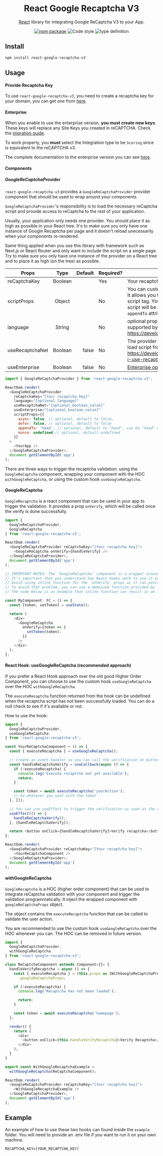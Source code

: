 <h1 align="center">React Google Recaptcha V3</h1>
<div align="center">

[React](https://reactjs.org/) library for integrating Google ReCaptcha V3 to your App.

[![npm package](https://img.shields.io/npm/v/react-google-recaptcha-v3/latest.svg)](https://www.npmjs.com/package/react-google-recaptcha-v3)
![Code style](https://img.shields.io/badge/code_style-prettier-ff69b4.svg)
![type definition](https://img.shields.io/npm/types/react-google-recaptcha-v3)

</div>

## Install

```bash
npm install react-google-recaptcha-v3
```

## Usage

#### Provide Recaptcha Key

To use `react-google-recaptcha-v3`, you need to create a recaptcha key for your domain, you can get one from [here](https://www.google.com/recaptcha/intro/v3.html).

#### Enterprise

When you enable to use the enterprise version, **you must create new keys**. These keys will replace any Site Keys you created in reCAPTCHA. Check the [migration guide](https://cloud.google.com/recaptcha-enterprise/docs/migrate-recaptcha).

To work properly, you **must** select the Integration type to be `Scoring` since is equivalent to the reCAPTCHA v3.

The complete documentation to the enterprise version you can see [here](https://cloud.google.com/recaptcha-enterprise/docs/quickstart).

#### Components

##### GoogleReCaptchaProvider

`react-google-recaptcha-v3` provides a `GoogleReCaptchaProvider` provider component that should be used to wrap around your components.

`GoogleReCaptchaProvider`'s responsibility is to load the necessary reCaptcha script and provide access to reCaptcha to the rest of your application.

Usually, your application only needs one provider. You should place it as high as possible in your React tree. It's to make sure you only have one instance of Google Recaptcha per page and it doesn't reload unecessarily when your components re-rendered.

Same thing applied when you use this library with framework such as Next.js or React Router and only want to include the script on a single page. Try to make sure you only have one instance of the provider on a React tree and to place it as high (on the tree) as possible.

| **Props**       | **Type** | **Default** | **Required?** | **Note**                                                                                                                                                                                                                                                        |
| --------------- | :------: | ----------: | ------------- | --------------------------------------------------------------------------------------------------------------------------------------------------------------------------------------------------------------------------------------------------------------- |
| reCaptchaKey    | Boolean  |             | Yes           | Your recaptcha key, get one from [here](https://www.google.com/recaptcha/intro/v3.html)                                                                                                                                                                         |
| scriptProps     |  Object  |             | No            | You can customize the injected `script` tag with this prop. It allows you to add `async`, `defer`, `nonce` attributes to the script tag. You can also control whether the injected script will be added to the document body or head with `appendTo` attribute. |
| language        |  String  |             | No            | optional prop to support different languages that is supported by Google Recaptcha. https://developers.google.com/recaptcha/docs/language                                                                                                                       |
| useRecaptchaNet | Boolean  |       false | No            | The provider also provide the prop `useRecaptchaNet` to load script from `recaptcha.net`: https://developers.google.com/recaptcha/docs/faq#can-i-use-recaptcha-globally                                                                                         |
| useEnterprise   | Boolean  |       false | No            | [Enterprise option](#enterprise)                                                                                                                                                                                                                                |

```javascript
import { GoogleReCaptchaProvider } from 'react-google-recaptcha-v3';

ReactDom.render(
  <GoogleReCaptchaProvider
    reCaptchaKey="[Your recaptcha key]"
    language="[optional_language]"
    useRecaptchaNet="[optional_boolean_value]"
    useEnterprise="[optional_boolean_value]"
    scriptProps={{
      async: false, // optional, default to false,
      defer: false, // optional, default to false
      appendTo: 'head', // optional, default to "head", can be "head" or "body",
      nonce: undefined // optional, default undefined
    }}
  >
    <YourApp />
  </GoogleReCaptchaProvider>,
  document.getElementById('app')
);
```

There are three ways to trigger the recaptcha validation: using the `GoogleReCaptcha` component, wrapping your component with the HOC `withGoogleReCaptcha`, or using the custom hook `useGoogleReCaptcha`.

#### GoogleReCaptcha

`GoogleRecaptcha` is a react component that can be used in your app to trigger the validation. It provides a prop `onVerify`, which will be called once the verify is done successfully.

```javascript
import {
  GoogleReCaptchaProvider,
  GoogleReCaptcha
} from 'react-google-recaptcha-v3';

ReactDom.render(
  <GoogleReCaptchaProvider reCaptchaKey="[Your recaptcha key]">
    <GoogleReCaptcha onVerify={handleVerify} />
  </GoogleReCaptchaProvider>,
  document.getElementById('app')
);
```

```javascript
// IMPORTANT NOTES: The `GoogleReCaptcha` component is a wrapper around `useGoogleRecaptcha` hook and use `useEffect` to run the verification.
// It's important that you understand how React hooks work to use it properly.
// Avoid using inline function for the `onVerify` props as it can possibly cause the verify function to run continously.
// To avoid that problem, you can use a memoized function provided by `React.useCallback` or a class method
// The code below is an example that inline function can result in an infinite loop and the verify function runs continously:

const MyComponent: FC = () => {
  const [token, setToken] = useState();

  return (
    <div>
      <GoogleReCaptcha
        onVerify={token => {
          setToken(token);
        }}
      />
    </div>
  );
};
```

#### React Hook: useGoogleReCaptcha (recommended approach)

If you prefer a React Hook approach over the old good Higher Order Component, you can choose to use the custom hook `useGoogleReCaptcha` over the HOC `withGoogleReCaptcha`.

The `executeRecaptcha` function returned from the hook can be undefined when the recaptcha script has not been successfully loaded.
You can do a null check to see if it's available or not.

How to use the hook:

```javascript
import {
  GoogleReCaptchaProvider,
  useGoogleReCaptcha
} from 'react-google-recaptcha-v3';

const YourReCaptchaComponent = () => {
  const { executeRecaptcha } = useGoogleReCaptcha();

  // Create an event handler so you can call the verification on button click event or form submit
  const handleReCaptchaVerify = useCallback(async () => {
    if (!executeRecaptcha) {
      console.log('Execute recaptcha not yet available');
      return;
    }

    const token = await executeRecaptcha('yourAction');
    // Do whatever you want with the token
  }, []);

  // You can use useEffect to trigger the verification as soon as the component being loaded
  useEffect(() => {
    handleReCaptchaVerify();
  }, [handleReCaptchaVerify]);

  return <button onClick={handleRecaptchaVerify}>Verify recaptcha</button>;
};

ReactDom.render(
  <GoogleReCaptchaProvider reCaptchaKey="[Your recaptcha key]">
    <YourReCaptchaComponent />
  </GoogleReCaptchaProvider>,
  document.getElementById('app')
);
```

#### withGoogleReCaptcha

`GoogleRecaptcha` is a HOC (higher order component) that can be used to integrate reCaptcha validation with your component and trigger the validation programmatically. It inject the wrapped component with `googleReCaptchaProps` object.

The object contains the `executeRecaptcha` function that can be called to validate the user action.

You are recommended to use the custom hook `useGoogleReCaptcha` over the HOC whenever you can. The HOC can be removed in future version.

```javascript
import {
  GoogleReCaptchaProvider,
  withGoogleReCaptcha
} from 'react-google-recaptcha-v3';

class ReCaptchaComponent extends Component<{}> {
  handleVerifyRecaptcha = async () => {
    const { executeRecaptcha } = (this.props as IWithGoogleReCaptchaProps)
      .googleReCaptchaProps;

    if (!executeRecaptcha) {
      console.log('Recaptcha has not been loaded');

      return;
    }

    const token = await executeRecaptcha('homepage');
  };

  render() {
    return (
      <div>
        <button onClick={this.handleVerifyRecaptcha}>Verify Recaptcha</button>
      </div>
    );
  }
}

export const WithGoogleRecaptchaExample =
  withGoogleReCaptcha(ReCaptchaComponent);

ReactDom.render(
  <GoogleReCaptchaProvider reCaptchaKey="[Your recaptcha key]">
    <WithGoogleRecaptchaExample />
  </GoogleReCaptchaProvider>,
  document.getElementById('app')
);
```

## Example

An example of how to use these two hooks can found inside the `example` folder. You will need to provide an .env file if you want to run it on your own machine.

```
RECAPTCHA_KEY=[YOUR_RECAPTCHA_KEY]
```

